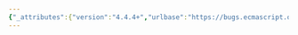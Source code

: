 ```yaml
---
{"_attributes":{"version":"4.4.4+","urlbase":"https://bugs.ecmascript.org/","maintainer":"dherman@mozilla.com"},"bug":{"bug_id":1215,"creation_ts":"2013-01-24 20:15:00 -0800","short_desc":"6: odd indenting","delta_ts":"2013-03-08 14:44:12 -0800","product":"Draft for 6th Edition","component":"editorial issue","version":"Rev 13: December 21, 2012 Draft","rep_platform":"All","op_sys":"All","bug_status":"RESOLVED","resolution":"FIXED","priority":"Normal","bug_severity":"trivial","everconfirmed":true,"reporter":{"uid":"jmdyck","name":"Michael Dyck"},"assigned_to":{"uid":"allen","name":"Allen Wirfs-Brock"},"long_desc":[{"commentid":3145,"comment_count":0,"who":{"uid":"jmdyck","name":"Michael Dyck"},"bug_when":"2013-01-24 20:15:54 -0800","thetext":"In 6 \"Source Text\",\nunder \"Syntax\",\nthe production for \"SourceCharacter\" is indented,\nrather than the normal flush-left\n(i.e., the first line is normally flush-left)."},{"commentid":3220,"comment_count":1,"who":{"uid":"allen","name":"Allen Wirfs-Brock"},"bug_when":"2013-02-25 15:30:00 -0800","thetext":"fixed in rev 14 editor's draft"},{"commentid":3322,"comment_count":2,"who":{"uid":"allen","name":"Allen Wirfs-Brock"},"bug_when":"2013-03-08 14:44:12 -0800","thetext":"in Rev 14 draft"}]}}
---
```

